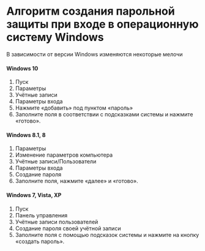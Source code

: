 # Алгоритм создания парольной защиты при входе в операционную систему Windows

В зависимости от версии Windows изменяются некоторые мелочи

#### Windows 10
1. Пуск
1. Параметры
1. Учётные записи
1. Параметры входа
1. Нажмите «добавить» под пунктом «пароль»
1. Заполните поля в соответствии с подсказками системы и нажмите «готово».

#### Windows 8.1, 8
1. Параметры
1. Изменение параметров компьютера
1. Учётные записи/Пользователи
1. Параметры входа
1. Создание пароля
1. Заполните поля, нажмите «далее» и «готово».

#### Windows 7, Vista, XP
1. Пуск
1. Панель управления
1. Учётные записи пользователей
1. Создание пароля своей учётной записи
1. Заполните поля с помощью подсказок системы и нажмите на кнопку «создать пароль».